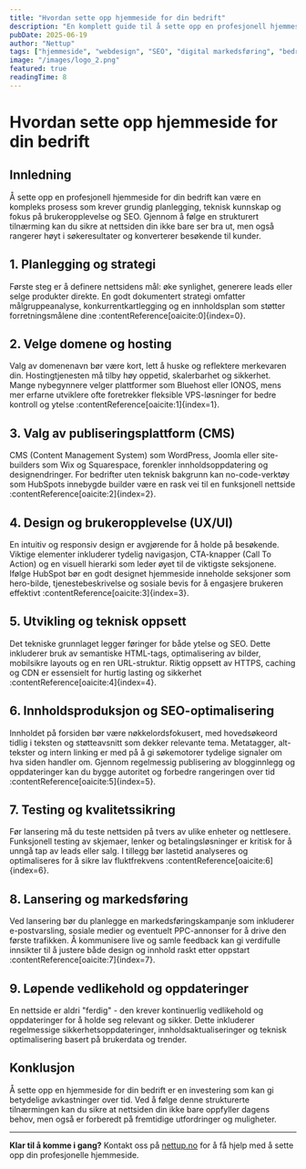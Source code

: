 ```yaml
---
title: "Hvordan sette opp hjemmeside for din bedrift"
description: "En komplett guide til å sette opp en profesjonell hjemmeside for din bedrift. Lær om planlegging, hosting, CMS-valg, design, SEO og mer."
pubDate: 2025-06-19
author: "Nettup"
tags: ["hjemmeside", "webdesign", "SEO", "digital markedsføring", "bedriftsutvikling"]
image: "/images/logo_2.png"
featured: true
readingTime: 8
---
```


# Hvordan sette opp hjemmeside for din bedrift

## Innledning
Å sette opp en profesjonell hjemmeside for din bedrift kan være en kompleks prosess som krever grundig planlegging, teknisk kunnskap og fokus på brukeropplevelse og SEO. Gjennom å følge en strukturert tilnærming kan du sikre at nettsiden din ikke bare ser bra ut, men også rangerer høyt i søkeresultater og konverterer besøkende til kunder.

## 1. Planlegging og strategi
Første steg er å definere nettsidens mål: øke synlighet, generere leads eller selge produkter direkte. En godt dokumentert strategi omfatter målgruppeanalyse, konkurrentkartlegging og en innholdsplan som støtter forretningsmålene dine :contentReference[oaicite:0]{index=0}.

## 2. Velge domene og hosting
Valg av domenenavn bør være kort, lett å huske og reflektere merkevaren din. Hostingtjenesten må tilby høy oppetid, skalerbarhet og sikkerhet. Mange nybegynnere velger plattformer som Bluehost eller IONOS, mens mer erfarne utviklere ofte foretrekker fleksible VPS-løsninger for bedre kontroll og ytelse :contentReference[oaicite:1]{index=1}.

## 3. Valg av publiseringsplattform (CMS)
CMS (Content Management System) som WordPress, Joomla eller site-builders som Wix og Squarespace, forenkler innholdsoppdatering og designendringer. For bedrifter uten teknisk bakgrunn kan no-code-verktøy som HubSpots innebygde builder være en rask vei til en funksjonell nettside :contentReference[oaicite:2]{index=2}.

## 4. Design og brukeropplevelse (UX/UI)
En intuitiv og responsiv design er avgjørende for å holde på besøkende. Viktige elementer inkluderer tydelig navigasjon, CTA-knapper (Call To Action) og en visuell hierarki som leder øyet til de viktigste seksjonene. Ifølge HubSpot bør en godt designet hjemmeside inneholde seksjoner som hero-bilde, tjenestebeskrivelse og sosiale bevis for å engasjere brukeren effektivt :contentReference[oaicite:3]{index=3}.

## 5. Utvikling og teknisk oppsett
Det tekniske grunnlaget legger føringer for både ytelse og SEO. Dette inkluderer bruk av semantiske HTML-tags, optimalisering av bilder, mobilsikre layouts og en ren URL-struktur. Riktig oppsett av HTTPS, caching og CDN er essensielt for hurtig lasting og sikkerhet :contentReference[oaicite:4]{index=4}.

## 6. Innholdsproduksjon og SEO-optimalisering
Innholdet på forsiden bør være nøkkelordsfokusert, med hovedsøkeord tidlig i teksten og støtteavsnitt som dekker relevante tema. Metatagger, alt-tekster og intern linking er med på å gi søkemotorer tydelige signaler om hva siden handler om. Gjennom regelmessig publisering av blogginnlegg og oppdateringer kan du bygge autoritet og forbedre rangeringen over tid :contentReference[oaicite:5]{index=5}.

## 7. Testing og kvalitetssikring
Før lansering må du teste nettsiden på tvers av ulike enheter og nettlesere. Funksjonell testing av skjemaer, lenker og betalingsløsninger er kritisk for å unngå tap av leads eller salg. I tillegg bør lastetid analyseres og optimaliseres for å sikre lav fluktfrekvens :contentReference[oaicite:6]{index=6}.

## 8. Lansering og markedsføring
Ved lansering bør du planlegge en markedsføringskampanje som inkluderer e-postvarsling, sosiale medier og eventuelt PPC-annonser for å drive den første trafikken. Å kommunisere live og samle feedback kan gi verdifulle innsikter til å justere både design og innhold raskt etter oppstart :contentReference[oaicite:7]{index=7}.

## 9. Løpende vedlikehold og oppdateringer
En nettside er aldri "ferdig" - den krever kontinuerlig vedlikehold og oppdateringer for å holde seg relevant og sikker. Dette inkluderer regelmessige sikkerhetsoppdateringer, innholdsaktualiseringer og teknisk optimalisering basert på brukerdata og trender.

## Konklusjon
Å sette opp en hjemmeside for din bedrift er en investering som kan gi betydelige avkastninger over tid. Ved å følge denne strukturerte tilnærmingen kan du sikre at nettsiden din ikke bare oppfyller dagens behov, men også er forberedt på fremtidige utfordringer og muligheter.

---

**Klar til å komme i gang?** Kontakt oss på [nettup.no](https://nettup.no) for å få hjelp med å sette opp din profesjonelle hjemmeside.
